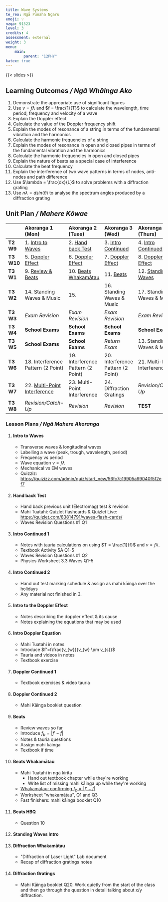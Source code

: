 ```yaml
---
title: Wave Systems
te_reo: Ngā Pūnaha Ngaru
emoji: 💡
nzqa: 91523
level: 3
credits: 4
assessment: external
weight: 3
menu:
    main:
        parent: "12PHY"
katex: true
---
```


{{< slides >}}

## Learning Outcomes _/ Ngā Whāinga Ako_ 

1. Demonstrate the appropriate use of significant figures
2. Use $v=f \lambda$ and $f = \frac{1}{T}$ to calculate the wavelength, time period, frequency and velocity of a wave
3. Explain the Doppler effect
4. Calculate the value of the Doppler frequency shift
5. Explain the modes of resonance of a string in terms of the fundamental vibration and the harmonics
6. Calculate the harmonic frequencies of a string
7. Explain the modes of resonance in open and closed pipes in terms of the fundamental vibration and the harmonics
8. Calculate the harmonic frequencies in open and closed pipes
9. Explain the nature of beats as a special case of interference
10. Calculate the beat frequency
11. Explain the interference of two wave patterns in terms of nodes, anti-nodes and path difference
12. Use $\lambda = \frac{dx}{L}$ to solve problems with a diffraction grating
13. Use $n\lambda = dsin(\theta)$ to analyse the spectrum angles produced by a diffraction grating

<!-- ## Mahi Kāinga

1. Term 3, Week 1 (Fri July 25th): Wave Fundamentals Question 1 & 2
2. Term 3, Week 2 (Mon July 27th): Doppler Question 9
3. Term 3, Week 3 (Mon July 3rd): Doppler Question 8
4. Term 3, Week 6 (Mon August 24th): 
5. Term 3, Week 7 (Mon August 31st): 
6. Term 3, Week 8 (Mon Sept 7th): 
7. Term 3, Week 9 (Mon Sept 14th): Interference Q18, Q19   -->

## Unit Plan _/ Mahere Kōwae_ 

|              | Akoranga 1 (Mon)                                          | Akoranga 2 (Tues)                              | Akoranga 3 (Wed)                            | Akoranga 4 (Thurs)                            |
| :----------- | :-------------------------------------------------------- | :--------------------------------------------- | :------------------------------------------ | :-------------------------------------------- |
| __T2 W9__    | 1. [Intro to Waves](#intro-to-waves)                      | 2. [Hand back Test](#hand-back-test)           | 3. [Intro Continued](#intro-continued-1)    | 4. [Intro Continued](#intro-continued-2)      |
| __T3 W10__   | 5. [Doppler Effect](#intro-to-the-doppler-effect)         | 6. [Doppler Effect](#intro-doppler-equation)   | 7. [Doppler Effect](#doppler-continued-1)   | 8. [Doppler Effect](#doppler-continued-2)     |
| __T3 W1__    | 9. [Review & Beats](#beats)                               | 10. [Beats Whakamātau](#beats-whakamātau)      | 11. [Beats](#beats-hbq)                     | 12. [Standing Waves](#standing-waves-intro)   |
| __T3 W2__    | 14. Standing Waves & Music                                | 15.                                            | 16. Standing Waves & Music                  | 17. Standing Waves & Music                    |
| __T3 W3__    | _Exam Revision_                                           | _Exam Revision_                                | _Exam Revision_                             | _Exam Revision_                               |
| __T3 W4__    | __School Exams__                                          | __School Exams__                               | __School Exams__                            | __School Exams__                              |
| __T3 W5__    | __School Exams__                                          | __School Exams__                               | _Return Exam_                               | 13. Standing Waves & Music                    |
| __T3 W6__    | 18. Interference Pattern (2 Point)                        | 19. Interference Pattern (2 Point)             | 20. Interference Pattern (2 Point)          | 21. Multi-Point Interference                  |
| __T3 W7__    | 22. [Multi-Point Interference](#diffraction-whakamātau)   | 23. Multi-Point Interference                   | 24. Diffraction Gratings                    | _Revision/Catch-Up_                           |
| __T3 W8__    | _Revision/Catch-Up_                                       | _Revision_                                     | _Revision_                                  | __TEST__                                      |

### Lesson Plans _/ Ngā Mahere Akoranga_ 

1. #### Intro to Waves
    - Transverse waves & longitudinal waves
    - Labelling a wave (peak, trough, wavelength, period)
    - Frequency vs period
    - Wave equation $v=f\lambda$
    - Mechanical vs EM waves
    - Quizziz: https://quizizz.com/admin/quiz/start_new/56fc7c19905a99040f5f2ef7
2. #### Hand back Test
    - Hand back previous unit (Electromag) test & revision
    - Mahi Tuatahi: Quizlet flashcards & Quizlet Live: https://quizlet.com/83814791/waves-flash-cards/
    - Waves Revision Questions #1 Q1
3. #### Intro Continued 1
    - Notes with tauria calculations on using $T = \frac{1}{f}$ and $v=f\lambda$.
    - Textbook Activity 5A Q1-5
    - Waves Revision Questions #1 Q2
    - Physics Worksheet 3.3 Waves Q1-5
4. #### Intro Continued 2
    - Hand out test marking schedule & assign as mahi kāinga over the holidays
    - Any material not finished in 3.
5. #### Intro to the Doppler Effect
    - Notes describing the doppler effect & its cause
    - Notes explaining the equations that may be used
6. #### Intro Doppler Equation
    - Mahi Tuatahi in notes
    - Introduce $f'=f\frac{v_{w}}{v_{w} \pm v_{s}}$
    - Tauria and videos in notes
    - Textbook exercise
7. #### Doppler Continued 1
    - Textbook exercises & video tauria
8. #### Doppler Continued 2
    - Mahi Kāinga booklet question 
9. #### Beats
    - Review waves so far
    - Introduce $f_{b} = | f' - f |$
    - Notes & tauria questions
    - Assign mahi kāinga
    - Textbook if time
10. #### Beats Whakamātau
    - Mahi Tuatahi in ngā kirita
        - Hand out textbook chapter while they're working
        - Write list of missing mahi kāinga up while they're working
    - [Whakamātau: confirming $f_{b} = | f' - f |$](https://docs.google.com/document/d/1vD8-3cC0KFPNR-J4pMgjBO_x_TgE07JR07LddT2QzfE/edit#)
    - Worksheet "whakamātau", Q1 and Q3
    - Fast finishers: mahi kāinga booklet Q10
11. #### Beats HBQ
    - Question 10
12. #### Standing Waves Intro
22. #### Diffraction Whakamātau
    - "Diffraction of Laser Light" Lab document
    - Recap of diffraction gratings notes
24. #### Diffraction Gratings
    - Mahi Kāinga booklet Q20. Work quietly from the start of the class and then go through the question in detail talking about x/y diffraction.
